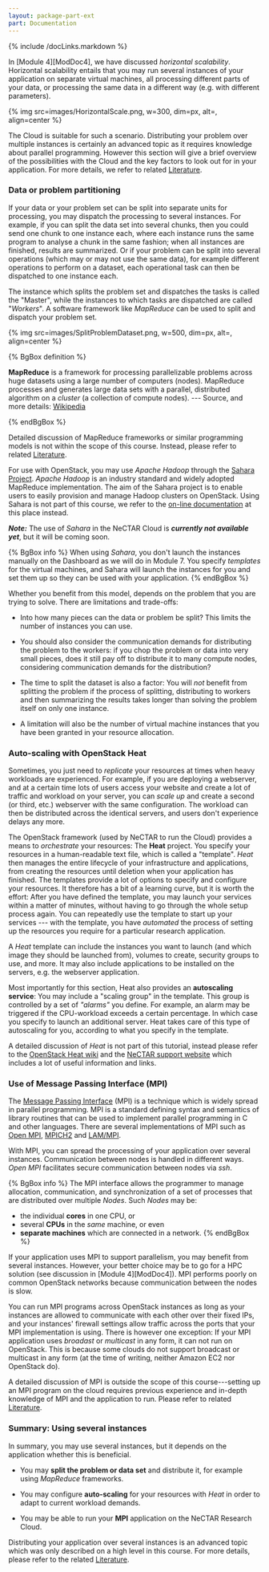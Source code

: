 ```yaml
---
layout: package-part-ext
part: Documentation
---
```

{% include /docLinks.markdown %}


In [Module 4][ModDoc4], we have discussed *horizontal scalability*. Horizontal scalability entails that you may run several instances of your application on separate virtual machines, all processing different parts of your data, or processing the same data in a different way (e.g. with different parameters). 

{% img src=images/HorizontalScale.png, w=300, dim=px, alt=, align=center %}

The Cloud is suitable for such a scenario. Distributing your problem over multiple instances is certainly an advanced topic as it requires knowledge about parallel programming. However this section will give a brief overview of the possibilities with the Cloud and the key factors to look out for in your application. For more details, we refer to related [Literature](literature.html).

### Data or problem partitioning

If your data or your problem set can be split into separate units for processing, you may dispatch the processing to several instances. For example, if you can split the data set into several chunks, then you could send one chunk to one instance each, where each instance runs the same program to analyse a chunk in the same fashion; when all instances are finished, results are summarized. 
Or if your problem can be split into several operations (which may or may not use the same data), for example different operations to perform on a dataset, each operational task can then be dispatched to one instance each. 

The instance which splits the problem set and dispatches the tasks is called the "Master", while the instances to which tasks are dispatched are called "*Workers*". A software framework like *MapReduce* can be used to split and dispatch your problem set. 

{% img src=images/SplitProblemDataset.png, w=500, dim=px, alt=, align=center %}


{% BgBox definition %}

**MapReduce** is a framework for processing parallelizable problems across huge datasets using a large number of computers (nodes).  MapReduce processes and generates large data sets with a parallel, distributed algorithm on a *cluster* (a collection of compute nodes). --- Source, and more details: [Wikipedia](http://en.wikipedia.org/wiki/MapReduce)

{% endBgBox %}


Detailed discussion of MapReduce frameworks or similar programming  models is not within the scope of this course. Instead, please refer to related [Literature](literature.html).

For use with OpenStack, you may use *Apache Hadoop* through the [Sahara Project](http://docs.openstack.org/developer/sahara/). *Apache Hadoop* is an industry standard and widely adopted MapReduce implementation. The aim of the Sahara project is to enable users to easily provision and manage Hadoop clusters on OpenStack. Using Sahara is not part of this course, we refer to the [on-line documentation](http://docs.openstack.org/developer/sahara/) at this place instead.

***Note:*** The use of *Sahara* in the NeCTAR Cloud is ***currently not available yet***, but it will be coming soon.

{% BgBox info %}
When using *Sahara*, you don't launch the instances manually on the Dashboard as we will do in Module 7. You specify *templates* for the virtual machines, and Sahara will launch the instances for you and set them up so they can be used with your application.
{% endBgBox %}



Whether you benefit from this model, depends on the problem that you are trying to solve. There are limitations and trade-offs: 

* Into how many pieces can the data or problem be split? This limits the number of instances you can use. 

* You should also consider the communication demands for distributing the problem to the workers: if you chop the problem or data into very small pieces, does it still pay off to distribute it to many compute nodes, considering communication demands for the distribution? 

* The time to split the dataset is also a factor: You will *not* benefit from splitting the problem if the process of splitting, distributing to workers and then summarizing the results takes longer than solving the problem itself on only one instance.

* A limitation will also be the number of virtual machine instances that you have been granted in your resource allocation. 

### Auto-scaling with OpenStack Heat

Sometimes, you just need to *replicate* your resources at times when heavy workloads are experienced. For example, if you are deploying a webserver, and at a certain time lots of users access your website and create a lot of traffic and workload on your server, you can *scale up* and create a second (or third, etc.) webserver with the same configuration. The workload can then be distributed across the identical servers, and users don't experience delays any more. 

The OpenStack framework (used by NeCTAR to run the Cloud) provides a means to *orchestrate* your resources: The **Heat** project. You specify your resources in a human-readable text file, which is called a "template". *Heat* then manages the entire lifecycle of your infrastructure and applications, from creating the resources until deletion when your application has finished. The templates provide a lot of options to specify and configure your resources. It therefore has a bit of a learning curve, but it is worth the effort: After you have defined the template, you may launch your services within a matter of minutes, without having to go through the whole setup process again. You can repeatedly use the template to start up your services --- with the template, you have *automated* the process of setting up the resources you require for a particular research application.

A *Heat* template can include the instances you want to launch (and which image they should be launched from), volumes to create, security groups to use, and more. It may also include applications to be installed on the servers, e.g. the webserver application.

Most importantly for this section, Heat also provides an **autoscaling service**: You may include a "scaling group" in the template. This group is controlled by a set of *"alarms"* you define. For example, an alarm may be triggered if the CPU-workload exceeds a certain percentage. 
In which case you specify to launch an additional server. Heat takes care of this type of autoscaling for you, according to what you specify in the template.

A detailed discussion of *Heat* is not part of this tutorial, instead please refer to the [OpenStack Heat wiki](https://wiki.openstack.org/wiki/Heat) and the [NeCTAR support website](http://support.rc.nectar.org.au/docs/heat) which includes a lot of useful information and links.


### Use of Message Passing Interface (MPI)

The [Message Passing Interface](http://en.wikipedia.org/wiki/Message_Passing_Interface) (MPI) is a technique which is widely spread in parallel programming. MPI is a standard defining syntax and semantics of library routines that can be used to implement parallel programming in C and other languages. There are several implementations of MPI such as [Open MPI](http://www.open-mpi.org/), [MPICH2](http://www.mcs.anl.gov/research/projects/mpich2/) and [LAM/MPI](http://www.lam-mpi.org/). 

With MPI, you can spread the processing of your application over several instances. Communication between nodes is handled in different ways. *Open MPI* facilitates secure communication between nodes via *ssh*.

{% BgBox info %}
The MPI interface allows the programmer to manage allocation, communication, and synchronization of a set of processes that are distributed over multiple *Nodes*. Such *Nodes* may be:

* the individual **cores** in one CPU, or 
* several **CPUs** in the *same* machine, or even 
* **separate machines** which are connected in a network. 
{% endBgBox %}

If your application uses MPI to support parallelism, you may benefit from several instances. However, your better choice may be to go for a HPC solution (see discussion in [Module 4][ModDoc4]). MPI performs poorly on common OpenStack networks because communication between the nodes is slow. 

You can run MPI programs across OpenStack instances as long as your instances are allowed to communicate with each other over their fixed IPs, and your instances' firewall settings allow traffic across the ports that your MPI implementation is using.
There is however one exception: If your MPI application uses *broadast* or *multicast* in any form, it can not run on OpenStack. This is because some clouds do not support broadcast or multicast in any form (at the time of writing, neither Amazon EC2 nor OpenStack do).


A detailed discussion of MPI is outside the scope of this course---setting up an MPI program on the cloud requires previous experience and in-depth knowledge of MPI and the application to run. Please refer to related [Literature](literature.html).

### Summary: Using several instances

In summary, you may use several instances, but it depends on the application whether this is beneficial.

* You may **split the problem or data set** and distribute it, for example using *MapReduce* frameworks.

* You may configure **auto-scaling** for your resources with *Heat* in order to adapt to current workload demands.

* You may be able to run your **MPI** application on the NeCTAR Research Cloud.

Distributing your application over several instances is an advanced topic which was only described on a high level in this course. For more details, please refer to the related [Literature](literature.html).
